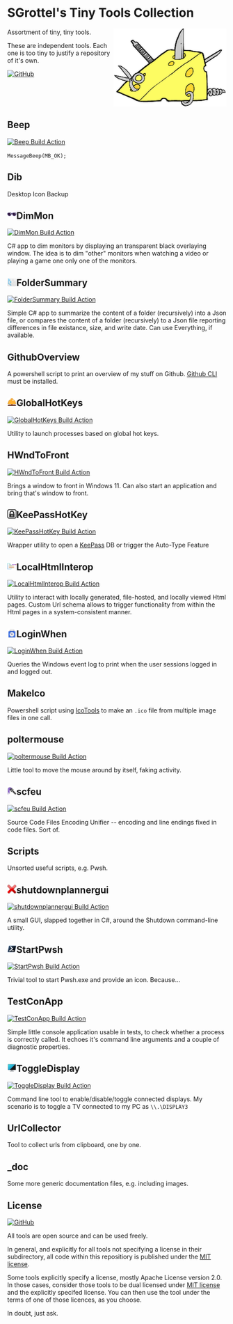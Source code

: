 # SGrottel's Tiny Tools Collection
<img align="right" src="./_doc/swiss%20army%20cheese.png" alt="Swiss Army Cheese">

Assortment of tiny, tiny tools.

These are independent tools.
Each one is too tiny to justify a repository of it's own.

[![GitHub](https://img.shields.io/github/license/sgrottel/tiny-tools-collection)](./LICENSE)

<br clear="both"/>

## Beep
[![Beep Build Action](https://github.com/sgrottel/tiny-tools-collection/actions/workflows/Beep.yaml/badge.svg)](https://github.com/sgrottel/tiny-tools-collection/actions/workflows/Beep.yaml)

`MessageBeep(MB_OK);`

## Dib
Desktop Icon Backup

## DimMon  <img align="left" src="./DimMon/images/sunglasses_x48.png" style="height:1em" alt="DimMon">
[![DimMon Build Action](https://github.com/sgrottel/tiny-tools-collection/actions/workflows/DimMon.yaml/badge.svg)](https://github.com/sgrottel/tiny-tools-collection/actions/workflows/DimMon.yaml)

C# app to dim monitors by displaying an transparent black overlaying window.
The idea is to dim "other" monitors when watching a video or playing a game one only one of the monitors.

## FolderSummary  <img align="left" src="./FolderSummary/FolderSummary_x48.png" style="height:1em" alt="FolderSummary">
[![FolderSummary Build Action](https://github.com/sgrottel/tiny-tools-collection/actions/workflows/FolderSummary.yaml/badge.svg)](https://github.com/sgrottel/tiny-tools-collection/actions/workflows/FolderSummary.yaml)

Simple C# app to summarize the content of a folder (recursively) into a Json file, or compares the content of a folder (recursively) to a Json file reporting differences in file existance, size, and write date.
Can use Everything, if available.

## GithubOverview
A powershell script to print an overview of my stuff on Github.
[Github CLI](https://cli.github.com/) must be installed.

## GlobalHotKeys  <img align="left" src="./GlobalHotKeys/Bellhop Bell x48.png" style="height:1em" alt="GlobalHotKeys">
[![GlobalHotKeys Build Action](https://github.com/sgrottel/tiny-tools-collection/actions/workflows/GlobalHotKeys.yaml/badge.svg)](https://github.com/sgrottel/tiny-tools-collection/actions/workflows/GlobalHotKeys.yaml)

Utility to launch processes based on global hot keys.

## HWndToFront
[![HWndToFront Build Action](https://github.com/sgrottel/tiny-tools-collection/actions/workflows/HWndToFront.yaml/badge.svg)](https://github.com/sgrottel/tiny-tools-collection/actions/workflows/HWndToFront.yaml)

Brings a window to front in Windows 11.
Can also start an application and bring that's window to front.

## KeePassHotKey  <img align="left" src="./KeePassHotKey/KeePass_Square_BW_x48.png" style="height:1em" alt="KeePassHotKey">
[![KeePassHotKey Build Action](https://github.com/sgrottel/tiny-tools-collection/actions/workflows/KeePassHotKey.yaml/badge.svg)](https://github.com/sgrottel/tiny-tools-collection/actions/workflows/KeePassHotKey.yaml)

Wrapper utility to open a [KeePass](https://keepass.info/) DB or trigger the Auto-Type Feature

## LocalHtmlInterop  <img align="left" src="./LocalHtmlInterop/images/LocalHtmlInterop_x48.png" style="height:1em" alt="LocalHtmlInterop">
[![LocalHtmlInterop Build Action](https://github.com/sgrottel/tiny-tools-collection/actions/workflows/LocalHtmlInterop.yaml/badge.svg)](https://github.com/sgrottel/tiny-tools-collection/actions/workflows/LocalHtmlInterop.yaml)

Utility to interact with locally generated, file-hosted, and locally viewed Html pages.
Custom Url schema allows to trigger functionality from within the Html pages in a system-consistent manner.

## LoginWhen  <img align="left" src="./LoginWhen/PunchCardClockx48.png" style="height:1em" alt="LoginWhen">
[![LoginWhen Build Action](https://github.com/sgrottel/tiny-tools-collection/actions/workflows/LoginWhen.yaml/badge.svg)](https://github.com/sgrottel/tiny-tools-collection/actions/workflows/LoginWhen.yaml)

Queries the Windows event log to print when the user sessions logged in and logged out.

## MakeIco
Powershell script using [IcoTools](https://github.com/jtippet/IcoTools) to make an `.ico` file from multiple image files in one call.

## poltermouse
[![poltermouse Build Action](https://github.com/sgrottel/tiny-tools-collection/actions/workflows/poltermouse.yaml/badge.svg)](https://github.com/sgrottel/tiny-tools-collection/actions/workflows/poltermouse.yaml)

Little tool to move the mouse around by itself, faking activity.

## scfeu  <img align="left" src="./scfeu/doc/icon/scfeu_48.png" style="height:1em" alt="scfeu">
[![scfeu Build Action](https://github.com/sgrottel/tiny-tools-collection/actions/workflows/scfeu.yaml/badge.svg)](https://github.com/sgrottel/tiny-tools-collection/actions/workflows/scfeu.yaml)

Source Code Files Encoding Unifier -- encoding and line endings fixed in code files. Sort of.

## Scripts
Unsorted useful scripts, e.g. Pwsh.

## shutdownplannergui  <img align="left" src="./shutdownplannergui/shutdownplannergui_x48.png" style="height:1em" alt="shutdownplannergui">
[![shutdownplannergui Build Action](https://github.com/sgrottel/tiny-tools-collection/actions/workflows/shutdownplannergui.yaml/badge.svg)](https://github.com/sgrottel/tiny-tools-collection/actions/workflows/shutdownplannergui.yaml)

A small GUI, slapped together in C#, around the Shutdown command-line utility.

## StartPwsh  <img align="left" src="./StartPwsh/Powershell_black_x48.png" style="height:1em" alt="StartPwsh">
[![StartPwsh Build Action](https://github.com/sgrottel/tiny-tools-collection/actions/workflows/StartPwsh.yaml/badge.svg)](https://github.com/sgrottel/tiny-tools-collection/actions/workflows/StartPwsh.yaml)

Trivial tool to start Pwsh.exe and provide an icon. Because...

## TestConApp
[![TestConApp Build Action](https://github.com/sgrottel/tiny-tools-collection/actions/workflows/TestConApp.yaml/badge.svg)](https://github.com/sgrottel/tiny-tools-collection/actions/workflows/TestConApp.yaml)

Simple little console application usable in tests, to check whether a process is correctly called.
It echoes it's command line arguments and a couple of diagnostic properties.

## ToggleDisplay  <img align="left" src="./ToggleDisplay/images/ToggleDisplay_x48.png" style="height:1em" alt="ToggleDisplay">
[![ToggleDisplay Build Action](https://github.com/sgrottel/tiny-tools-collection/actions/workflows/ToggleDisplay.yaml/badge.svg)](https://github.com/sgrottel/tiny-tools-collection/actions/workflows/ToggleDisplay.yaml)

Command line tool to enable/disable/toggle connected displays.
My scenario is to toggle a TV connected to my PC as `\\.\DISPLAY3`

## UrlCollector
Tool to collect urls from clipboard, one by one.

## _doc
Some more generic documentation files, e.g. including images.

## License
[![GitHub](https://img.shields.io/github/license/sgrottel/tiny-tools-collection)](./LICENSE)

All tools are open source and can be used freely.

In general, and explicitly for all tools not specifying a license in their subdirectory, all code within this repositiory is published under the [MIT license](./LICENSE).

Some tools explicitly specify a license, mostly Apache License version 2.0.
In those cases, consider those tools to be dual licensed under [MIT license](./LICENSE) and the explicitly specifed license.
You can then use the tool under the terms of one of those licences, as you choose.

In doubt, just ask.
